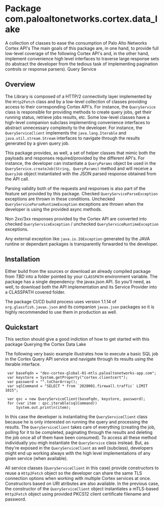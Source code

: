 # Package com.paloaltonetworks.cortex.data_lake
A collection of classes to ease the consumption of Palo Alto Networks Cortex API's The main goals of this package are, in one hand, to provide full low-level coverage of the following Cortex API's and, in the other hand, implement convenience high level interfaces to traverse large response sets (to abstract the developer from the tedious task of implementing pagination controls or response parsers).
Query Service

## Overview
The Library is composed of a HTTP/2 connectivity layer implemented by the `Http2Fetch` class and by a low-level collection of classes providing access to their corresponding Cortex API's. For instance, the `QueryService` class is responsible for providing methods to create query jobs, get their running status, retrieve jobs results, etc.
Some low-level classes have a high-level companion subclass implementing convenience interfaces to abstract unnecessary complexity to the developer. For instance, the `QueryServiceClient` implements the `java.lang.Iterable` and `java.util.stream.Stream` interfaces to navigate through the results generated by a given query job.

This package provides, as well, a set of helper classes that mimic both the payloads and responses required/provided by the different API's. For instance, the developer can instantiate a `QueryParams` object be used in the `QueryService.createJob(String, QueryParams)` method and will receive a `QueryJob` object instantiated with the JSON parsed response obtained from the API call.

Parsing validity both of the requests and responses is also part of the feature set provided by this package. Checked `QueryServiceParseException` exceptions are thrown in these conditions. Unchecked `QueryServiceParseRuntimeException` exceptions are thrown when the developer is using the provided async methods.

Non 2xx/3xx responses provided by the Cortex API are converted into checked `QueryServiceException` / unchecked `QueryServiceRuntimeException` exceptions.

Any external exception like `java.io.IOException` generated by the JAVA runtine or dependant packages is transparently forwarded to the developer.

## Installation
Either build from the sources or download an already compiled package from _TBD_ into a folder pointed by your `CLASSPATH` environment variable. The package has a single dependency: the javax.json API. So you'll need, as well, to download both the API implementation and its Service Provider into a CLASSPATH covered folder.

The package CI/CD build process uses version 1.1.14 of `org.glassfish.javax.json` and its companion `javax.json` packages so it is highly recommended to use them in production as well.

## Quickstart
This section should give a good indiction of how to get started with this package
Querying the Cortex Data Lake

The following very basic example illustrates how to execute a basic SQL job in the Cortex Query API service and navigate through its results using the Iterable interface.
```
 var baseFqdn = "dev-cortex-global-01-mtls.paloaltonetworks-app.com";
 var keystore = System.getProperty("cortex.clientcert");
 var password = "".toCharArray();
 var sqlCommand = "SELECT * from `2020001.firewall.traffic` LIMIT 1015";
 
 var qsc = new QueryServiceClient(baseFqdn, keystore, password);
 for (var item : qsc.iterable(sqlCommand))
     System.out.println(item);
```

In this case the developer is instantiating the `QueryServiceClient` class because he is only interested on running the query and processing the results. The `QueryServiceClient` takes care of everything (creating the job, polling for it to be completed, paginating through the results and deleting the job once all of them have been consumed).
To access all these method individually you migh instantiate the `QueryService` class instead. But, as they're exposed in the `QueryServiceClient` as well (subclass), developers might end up working always with the high level implementations of any given service (when available).

All service classes (`QueryServiceClient` in this case) provide constructors to reuse a `Http2Fetch` object so the developer can share the same TLS connection options when working with multiple Cortex services at once. Constructors based on URI atributes are also available. In the previous case, the constructor of the `QueryServiceClient` object instantiates a mTLS-based `Http2Fetch` object using provided PKCS12 client certificate filename and password.